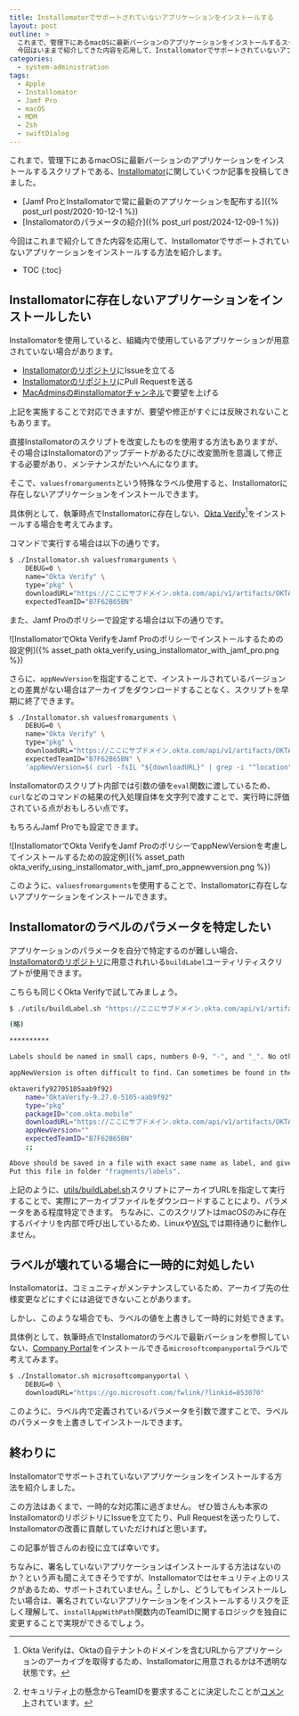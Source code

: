 ```yaml
---
title: Installomatorでサポートされていないアプリケーションをインストールする
layout: post
outline: >
  これまで、管理下にあるmacOSに最新バーションのアプリケーションをインストールするスクリプトである、Installomatorに関していくつか記事を投稿してきました。
  今回はいままで紹介してきた内容を応用して、Installomatorでサポートされていないアプリケーションをインストールする方法を紹介します。
categories:
  - system-administration
tags:
  - Apple
  - Installomator
  - Jamf Pro
  - macOS
  - MDM
  - Zsh
  - swiftDialog
---
```


これまで、管理下にあるmacOSに最新バーションのアプリケーションをインストールするスクリプトである、[Installomator](https://github.com/Installomator/Installomator)に関していくつか記事を投稿してきました。

* [Jamf ProとInstallomatorで常に最新のアプリケーションを配布する]({% post_url post/2020-10-12-1 %})
* [Installomatorのパラメータの紹介]({% post_url post/2024-12-09-1 %})

今回はこれまで紹介してきた内容を応用して、Installomatorでサポートされていないアプリケーションをインストールする方法を紹介します。

* TOC
{:toc}

## Installomatorに存在しないアプリケーションをインストールしたい

Installomatorを使用していると、組織内で使用しているアプリケーションが用意されていない場合があります。

* [Installomatorのリポジトリ](https://github.com/Installomator/Installomator)にIssueを立てる
* [Installomatorのリポジトリ](https://github.com/Installomator/Installomator)にPull Requestを送る
* [MacAdminsの#installomatorチャンネル](https://macadmins.slack.com/archives/C013HFTFQ13)で要望を上げる

上記を実施することで対応できますが、要望や修正がすぐには反映されないこともあります。

直接Installomatorのスクリプトを改変したものを使用する方法もありますが、その場合はInstallomatorのアップデートがあるたびに改変箇所を意識して修正する必要があり、メンテナンスがたいへんになります。

そこで、`valuesfromarguments`という特殊なラベル使用すると、Installomatorに存在しないアプリケーションをインストールできます。

具体例として、執筆時点でInstallomatorに存在しない、[Okta Verify](https://help.okta.com/ja-jp/content/topics/mobile/okta-verify-overview.htm)[^installomator-okta-verify]をインストールする場合を考えてみます。

[^installomator-okta-verify]: Okta Verifyは、Oktaの自テナントのドメインを含むURLからアプリケーションのアーカイブを取得するため、Installomatorに用意されるかは不透明な状態です。

コマンドで実行する場合は以下の通りです。

```sh
$ ./Installomator.sh valuesfromarguments \
    DEBUG=0 \
    name="Okta Verify" \
    type="pkg" \
    downloadURL="https://ここにサブドメイン.okta.com/api/v1/artifacts/OKTA_VERIFY_MACOS/download?releaseChannel=GA" \
    expectedTeamID="B7F62B65BN"
```

また、Jamf Proのポリシーで設定する場合は以下の通りです。

![InstallomatorでOkta VerifyをJamf Proのポリシーでインストールするための設定例]({% asset_path okta_verify_using_installomator_with_jamf_pro.png %})

さらに、`appNewVersion`を指定することで、インストールされているバージョンとの差異がない場合はアーカイブをダウンロードすることなく、スクリプトを早期に終了できます。

```sh
$ ./Installomator.sh valuesfromarguments \
    DEBUG=0 \
    name="Okta Verify" \
    type="pkg" \
    downloadURL="https://ここにサブドメイン.okta.com/api/v1/artifacts/OKTA_VERIFY_MACOS/download?releaseChannel=GA" \
    expectedTeamID="B7F62B65BN" \
    'appNewVersion=$( curl -fsIL "${downloadURL}" | grep -i "^location" | awk \'{print $2}\' | sed \'s/^.*[^0-9]\([0-9]*\.[0-9]*\.[0-9]*\).*$/\1/\' )'
```

Installomatorのスクリプト内部では引数の値を`eval`関数に渡しているため、`curl`などのコマンドの結果の代入処理自体を文字列で渡すことで、実行時に評価されている点がおもしろい点です。

もちろんJamf Proでも設定できます。

![InstallomatorでOkta VerifyをJamf ProのポリシーでappNewVersionを考慮してインストールするための設定例]({% asset_path okta_verify_using_installomator_with_jamf_pro_appnewversion.png %})

このように、`valuesfromarguments`を使用することで、Installomatorに存在しないアプリケーションをインストールできます。

## Installomatorのラベルのパラメータを特定したい

アプリケーションのパラメータを自分で特定するのが難しい場合、[Installomatorのリポジトリ](https://github.com/Installomator/Installomator)に用意されれいる`buildLabel`ユーティリティスクリプトが使用できます。

こちらも同じくOkta Verifyで試してみましょう。

```sh
$ ./utils/buildLabel.sh "https://ここにサブドメイン.okta.com/api/v1/artifacts/OKTA_VERIFY_MACOS/download?releaseChannel=GA"

(略)

**********

Labels should be named in small caps, numbers 0-9, "-", and "_". No other characters allowed.

appNewVersion is often difficult to find. Can sometimes be found in the filename, sometimes as part of the download redirects, but also on a web page. See redirect and archivePath above if link contains information about this. That is a good place to start

oktaverify92705105aab9f92)
    name="OktaVerify-9.27.0-5105-aab9f92"
    type="pkg"
    packageID="com.okta.mobile"
    downloadURL="https://ここにサブドメイン.okta.com/api/v1/artifacts/OKTA_VERIFY_MACOS/download?releaseChannel=GA"
    appNewVersion=""
    expectedTeamID="B7F62B65BN"
    ;;

Above should be saved in a file with exact same name as label, and given extension ".sh".
Put this file in folder "fragments/labels".
```

上記のように、[utils/buildLabel.sh](https://github.com/Installomator/Installomator/blob/main/utils/buildLabel.sh)スクリプトにアーカイブURLを指定して実行することで、実際にアーカイブファイルをダウンロードすることにより、パラメータをある程度特定できます。
ちなみに、このスクリプトはmacOSのみに存在するバイナリを内部で呼び出しているため、Linuxや[WSL](https://learn.microsoft.com/ja-jp/windows/wsl/about)では期待通りに動作しません。

## ラベルが壊れている場合に一時的に対処したい

Installomatorは、コミュニティがメンテナンスしているため、アーカイブ先の仕様変更などにすぐには追従できないことがあります。

しかし、このような場合でも、ラベルの値を上書きして一時的に対処できます。

具体例として、執筆時点でInstallomatorのラベルで最新バーションを参照していない、[Company Portal](https://learn.microsoft.com/ja-jp/mem/intune/apps/apps-company-portal-macos)をインストールできる`microsoftcompanyportal`ラベルで考えてみます。

```sh
$ ./Installomator.sh microsoftcompanyportal \
    DEBUG=0 \
    downloadURL="https://go.microsoft.com/fwlink/?linkid=853070"
```

このように、ラベル内で定義されているパラメータを引数で渡すことで、ラベルのパラメータを上書きしてインストールできます。

## 終わりに

Installomatorでサポートされていないアプリケーションをインストールする方法を紹介しました。

この方法はあくまで、一時的な対応策に過ぎません。
ぜひ皆さんも本家のInstallomatorのリポジトリにIssueを立てたり、Pull Requestを送ったりして、Installomatorの改善に貢献していただければと思います。

この記事が皆さんのお役に立てば幸いです。

ちなみに、署名していないアプリケーションはインストールする方法はないのか？という声も聞こえてきそうですが、Installomatorではセキュリティ上のリスクがあるため、サポートされていません。[^label-without-teamid]
しかし、どうしてもインストールしたい場合は、署名されていないアプリケーションをインストールするリスクを正しく理解して、`installAppWithPath`関数内のTeamIDに関するロジックを独自に変更することで実現ができるでしょう。

[^label-without-teamid]: セキュリティ上の懸念からTeamIDを要求することに決定したことが[コメント](https://github.com/Installomator/Installomator/issues/595#issuecomment-1167910667)されています。

